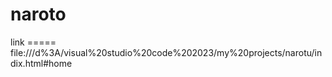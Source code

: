 # naroto
link ===== file:///d%3A/visual%20studio%20code%202023/my%20projects/narotu/indix.html#home

